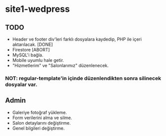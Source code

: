 # site1-wedpress

## TODO
- Header ve footer div'leri farklı dosyalara kaydedip, PHP ile içeri aktarılacak. [DONE]
- Firestore [ABORT]
- MySQL'i bağla. 
- Mobile uyumlu hale getir.
- "Hizmetlerim" ve "Salonlarımız" düzenlenecek.  

### NOT: regular-template'in içinde düzenlendikten sonra silinecek dosyalar var. 

## Admin
- Galeriye fotoğraf yükleme.
- Form verilerini alma ve silme. 
- Salon detaylarını değiştirme.
- Genel bilgileri değiştirme.